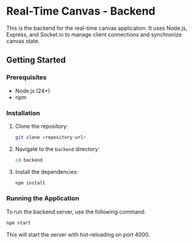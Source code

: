 # Real-Time Canvas - Backend

This is the backend for the real-time canvas application. It uses Node.js, Express, and Socket.io to manage client connections and synchronize canvas state.

## Getting Started

### Prerequisites

- Node.js (24+)
- npm

### Installation

1. Clone the repository:
   ```sh
   git clone <repository-url>
   ```
2. Navigate to the `backend` directory:
   ```sh
   cd backend
   ```
3. Install the dependencies:
   ```sh
   npm install
   ```

### Running the Application

To run the backend server, use the following command:

```sh
npm start
```

This will start the server with hot-reloading on port 4000.

